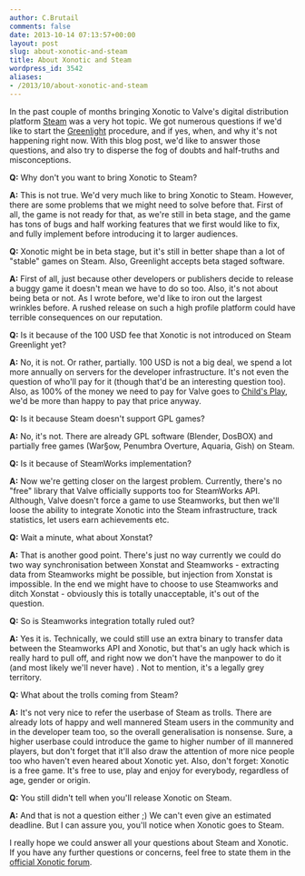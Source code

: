 ```yaml
---
author: C.Brutail
comments: false
date: 2013-10-14 07:13:57+00:00
layout: post
slug: about-xonotic-and-steam
title: About Xonotic and Steam
wordpress_id: 3542
aliases:
- /2013/10/about-xonotic-and-steam
---
```


In the past couple of months bringing Xonotic to Valve's digital distribution platform [Steam](http://store.steampowered.com) was a very hot topic. We got numerous questions if we'd like to start the [Greenlight](http://steamcommunity.com/greenlight) procedure, and if yes, when, and why it's not happening right now. With this blog post, we'd like to answer those questions, and also try to disperse the fog of doubts and half-truths and misconceptions.

**Q:** Why don't you want to bring Xonotic to Steam?

**A:** This is not true. We'd very much like to bring Xonotic to Steam. However, there are some problems that we might need to solve before that. First of all, the game is not ready for that, as we're still in beta stage, and the game has tons of bugs and half working features that we first would like to fix, and fully implement before introducing it to larger audiences.

**Q:** Xonotic might be in beta stage, but it's still in better shape than a lot of "stable" games on Steam. Also, Greenlight accepts beta staged software.

**A:** First of all, just because other developers or publishers decide to release a buggy game it doesn't mean we have to do so too. Also, it's not about being beta or not. As I wrote before, we'd like to iron out the largest wrinkles before. A rushed release on such a high profile platform could have terrible consequences on our reputation.

**Q:** Is it because of the 100 USD fee that Xonotic is not introduced on Steam Greenlight yet?

**A:** No, it is not. Or rather, partially. 100 USD is not a big deal, we spend a lot more annually on servers for the developer infrastructure. It's not even the question of who'll pay for it (though that'd be an interesting question too). Also, as 100% of the money we need to pay for Valve goes to [Child's Play](http://www.childsplaycharity.org/), we'd be more than happy to pay that price anyway.

**Q:** Is it because Steam doesn't support GPL games?

**A:** No, it's not. There are already GPL software (Blender, DosBOX) and partially free games (War§ow, Penumbra Overture, Aquaria, Gish) on Steam.

**Q:** Is it because of SteamWorks implementation?

**A:** Now we're getting closer on the largest problem. Currently, there's no "free" library that Valve officially supports too for SteamWorks API. Although, Valve doesn't force a game to use Steamworks, but then we'll loose the ability to integrate Xonotic into the Steam infrastructure, track statistics, let users earn achievements etc.

**Q:** Wait a minute, what about Xonstat?

**A:** That is another good point. There's just no way currently we could do two way synchronisation between Xonstat and Steamworks - extracting data from Steamworks might be possible, but injection from Xonstat is impossible. In the end we might have to choose to use Steamworks and ditch Xonstat - obviously this is totally unacceptable, it's out of the question.

**Q:** So is Steamworks integration totally ruled out?

**A:** Yes it is. Technically, we could still use an extra binary to transfer data between the Steamworks API and Xonotic, but that's an ugly hack which is really hard to pull off, and right now we don't have the manpower to do it (and most likely we'll never have) . Not to mention, it's a legally grey territory.

**Q:** What about the trolls coming from Steam?

**A:** It's not very nice to refer the userbase of Steam as trolls. There are already lots of happy and well mannered Steam users in the community and in the developer team too, so the overall generalisation is nonsense. Sure, a higher userbase could introduce the game to higher number of ill mannered players, but don't forget that it'll also draw the attention of more nice people too who haven't even heared about Xonotic yet.
Also, don't forget: Xonotic is a free game. It's free to use, play and enjoy for everybody, regardless of age, gender or origin.

**Q:** You still didn't tell when you'll release Xonotic on Steam.

**A:** And that is not a question either ;) We can't even give an estimated deadline. But I can assure you, you'll notice when Xonotic goes to Steam.

I really hope we could answer all your questions about Steam and Xonotic. If you have any further questions or concerns, feel free to state them in the [official Xonotic forum](http://forums.xonotic.org/showthread.php?tid=4538).
